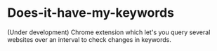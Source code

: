 # Does-it-have-my-keywords
(Under development) Chrome extension which let's you query several websites over an interval to check changes in keywords.
